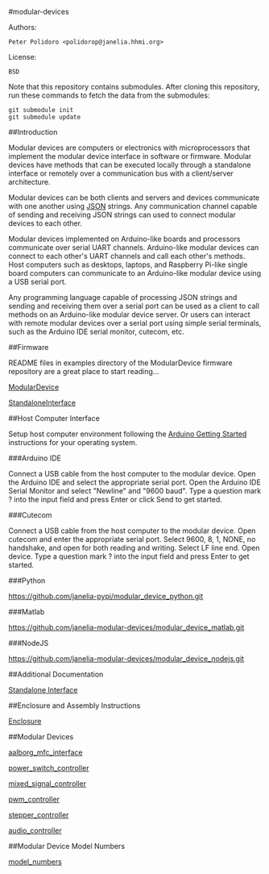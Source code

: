 #modular-devices

Authors:

    Peter Polidoro <polidorop@janelia.hhmi.org>

License:

    BSD

Note that this repository contains submodules. After cloning this
repository, run these commands to fetch the data from the submodules:

```shell
git submodule init
git submodule update
```

##Introduction

Modular devices are computers or electronics with microprocessors that
implement the modular device interface in software or
firmware. Modular devices have methods that can be executed locally
through a standalone interface or remotely over a communication bus
with a client/server architecture.

Modular devices can be both clients and servers and devices
communicate with one another using [JSON](http://www.json.org/)
strings. Any communication channel capable of sending and receiving
JSON strings can used to connect modular devices to each other.

Modular devices implemented on Arduino-like boards and
processors communicate over serial UART channels. Arduino-like modular
devices can connect to each other's UART channels and call each
other's methods. Host computers such as desktops, laptops, and
Raspberry Pi-like single board computers can communicate to an
Arduino-like modular device using a USB serial port.

Any programming language capable of processing JSON strings and
sending and receiving them over a serial port can be used as a client
to call methods on an Arduino-like modular device server. Or users can
interact with remote modular devices over a serial port using simple
serial terminals, such as the Arduino IDE serial monitor, cutecom,
etc.

##Firmware

README files in examples directory of the ModularDevice firmware
repository are a great place to start reading...

[ModularDevice](https://github.com/janelia-arduino/ModularDevice)

[StandaloneInterface](https://github.com/janelia-arduino/StandaloneInterface)

##Host Computer Interface

Setup host computer environment following the
[Arduino Getting Started](https://www.arduino.cc/en/Guide/HomePage)
instructions for your operating system.

###Arduino IDE

Connect a USB cable from the host computer to the modular device. Open
the Arduino IDE and select the appropriate serial port. Open the
Arduino IDE Serial Monitor and select "Newline" and "9600 baud". Type
a question mark ? into the input field and press Enter or click Send
to get started.

###Cutecom

Connect a USB cable from the host computer to the modular device. Open
cutecom and enter the appropriate serial port. Select 9600, 8, 1,
NONE, no handshake, and open for both reading and writing. Select LF
line end. Open device. Type a question mark ? into the input field
and press Enter to get started.

###Python

<https://github.com/janelia-pypi/modular_device_python.git>

###Matlab

<https://github.com/janelia-modular-devices/modular_device_matlab.git>

###NodeJS

<https://github.com/janelia-modular-devices/modular_device_nodejs.git>

##Additional Documentation

[Standalone Interface](./documentation/standalone/)

##Enclosure and Assembly Instructions

[Enclosure](https://github.com/janelia-modular-devices/modular_device_enclosure.git)

##Modular Devices

[aalborg_mfc_interface](https://github.com/janelia-modular-devices/aalborg_mfc_interface.git)

[power_switch_controller](https://github.com/janelia-modular-devices/power_switch_controller)

[mixed_signal_controller](https://github.com/janelia-modular-devices/mixed_signal_controller.git)

[pwm_controller](https://github.com/janelia-modular-devices/pwm_controller.git)

[stepper_controller](https://github.com/janelia-modular-devices/stepper_controller.git)

[audio_controller](https://github.com/janelia-modular-devices/audio_controller.git)

##Modular Device Model Numbers

[model_numbers](./model_numbers.csv)
